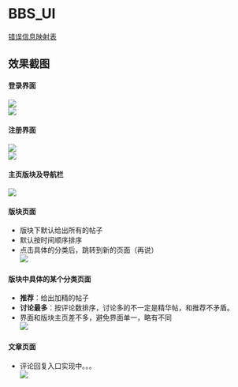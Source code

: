 # BBS_UI

[错误信息映射表](docs/error-code.md)  

## 效果截图

#### 登录界面
![](http://imglf3.nosdn.127.net/img/ZHkxOW9FR3pkWXVlS2xHVGRNR3ZTYjlUMnZocm5lSzdLMjR2WndsZVh6OWg1YkFudGdrRGtnPT0.png)  
![](http://imglf4.nosdn.127.net/img/ZHkxOW9FR3pkWXVlS2xHVGRNR3ZTWnRhY2hzOTFwSnNmY2hZMDc3WjJidkswRmN3WUxKRDRRPT0.png)

#### 注册界面
![](http://imglf5.nosdn.127.net/img/ZHkxOW9FR3pkWXVlS2xHVGRNR3ZTUUlESlJkbjJqenRPd2xmbk9mVXNja2d2amZzYlVmd0tRPT0.png)  
![](http://imglf3.nosdn.127.net/img/ZHkxOW9FR3pkWXVlS2xHVGRNR3ZTV0M2cDkySGUxRTRGekU0d3JONjRIT3RqSzJiZCswREx3PT0.png)

#### 主页版块及导航栏
![](http://imglf3.nosdn.127.net/img/ZHkxOW9FR3pkWXZ4NkN1R0pkOW5Yc1RRTGFtYjYvZFRxdGxpQkpERlFCZDUyMEFRT2lxN25RPT0.gif)  

#### 版块页面

- 版块下默认给出所有的帖子
- 默认按时间顺序排序
- 点击具体的分类后，跳转到新的页面（再说）  
![](http://imglf3.nosdn.127.net/img/ZHkxOW9FR3pkWXVQUWpwNW1LaWRncE5mN1FXVnFudkZQMmF3WS9YcVZ2UUNHcFFsQTljWG5BPT0.png)

#### 版块中具体的某个分类页面
- **推荐**：给出加精的帖子
- **讨论最多**：按评论数排序，讨论多的不一定是精华帖，和推荐不矛盾。
- 界面和版块主页差不多，避免界面单一，略有不同  
![](http://imglf5.nosdn.127.net/img/ZHkxOW9FR3pkWXN1NWRXRmpFV3luekxMWTB3QzByTFJ2YjZ4a2E3bjV2V3luaGplelBLbFdRPT0.png)

#### 文章页面
- 评论回复入口实现中。。。  
![](http://imglf5.nosdn.127.net/img/ZHkxOW9FR3pkWXVzS1RsWDFpTEFXMlFieDdlOWF3aGFNYjAzZ3ZkZ1U3a0VSZzBWSHVLaURRPT0.gif)